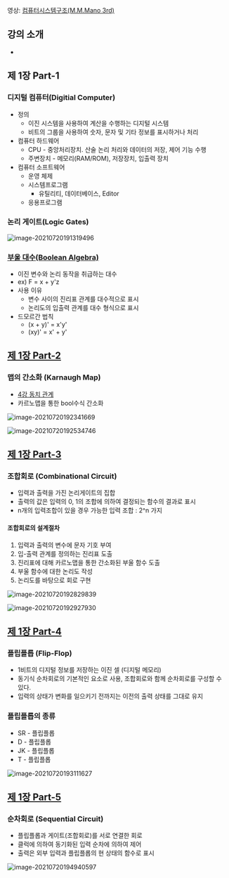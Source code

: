 영상: [컴퓨터시스템구조(M.M.Mano 3rd)](https://www.youtube.com/playlist?list=PLc8fQ-m7b1hD4jqccMlfQpWgDVdalXFbH)

## 강의 소개
- 

## 제 1장 Part-1

### 디지털 컴퓨터(Digitial Computer)

- 정의
  - 이진 시스템을 사용하여 계산을 수행하는 디지털 시스템
  - 비트의 그룹을 사용하여 숫자, 문자 및 기타 정보를 표시하거나 처리
- 컴퓨터 하드웨어
  - CPU - 중앙처리장치. 산술 논리 처리와 데이터의 저장, 제어 기능 수행
  - 주변장치 - 메모리(RAM/ROM), 저장장치, 입출력 장치
- 컴퓨터 소프트웨어
  - 운영 체제
  - 시스템프로그램
    - 유틸리티, 데이터베이스, Editor
  - 응용프로그램

### 논리 게이트(Logic Gates)
![image-20210720191319496](C:\Users\multicampus\Desktop\cs-study\컴퓨터-구조\1장-디지털-논리-회로-및-강의소개.assets\image-20210720191319496.png)



### [부울 대수(Boolean Algebra)](이산-수학/명제,추론,귀납,부울대수/부울-대수.md)

- 이진 변수와 논리 동작을 취급하는 대수
- ex) F = x + y'z
- 사용 이유
  - 변수 사이의 진리표 관계를 대수적으로 표시
  - 논리도의 입출력 관계를 대수 형식으로 표시
- 드모르간 법칙
  - (x + y)' = x'y'
  - (xy)' = x' + y'


## [제 1장 Part-2](https://youtu.be/9ZtZTTN7Y-g?list=PLc8fQ-m7b1hD4jqccMlfQpWgDVdalXFbH)

### 맵의 간소화 (Karnaugh Map)

- [4강 동치 관계](이산-수학/이산수학-기초/동치-관계.md)
- 카르노맵을 통한 bool수식 간소화

![image-20210720192341669](C:\Users\multicampus\Desktop\cs-study\컴퓨터-구조\1장-디지털-논리-회로-및-강의소개.assets\image-20210720192341669.png)

![image-20210720192534746](C:\Users\multicampus\Desktop\cs-study\컴퓨터-구조\1장-디지털-논리-회로-및-강의소개.assets\image-20210720192534746.png)



## [제 1장 Part-3](https://youtu.be/9145l3C3Cc4?list=PLc8fQ-m7b1hD4jqccMlfQpWgDVdalXFbH)

### 조합회로 (Combinational Circuit)
- 입력과 출력을 가진 논리게이트의 집합
- 출력의 값은 입력의 0, 1의 조합에 의하여 결정되는 함수의 결과로 표시
- n개의 입력조합이 있을 경우 가능한 입력 조합 : 2^n 가지



#### 조합회로의 설계절차

1. 입력과 출력의 변수에 문자 기호 부여
2. 입-출력 관계를 정의하는 진리표 도출
3. 진리표에 대해 카르노맵을 통한 간소화된 부울 함수 도출
4. 부울 함수에 대한 논리도 작성
5. 논리도를 바탕으로 회로 구현

![image-20210720192829839](C:\Users\multicampus\Desktop\cs-study\컴퓨터-구조\1장-디지털-논리-회로-및-강의소개.assets\image-20210720192829839.png)

![image-20210720192927930](C:\Users\multicampus\Desktop\cs-study\컴퓨터-구조\1장-디지털-논리-회로-및-강의소개.assets\image-20210720192927930.png)

## [제 1장 Part-4](https://youtu.be/zf0p0qegnzQ?list=PLc8fQ-m7b1hD4jqccMlfQpWgDVdalXFbH)

### 플립플롭 (Flip-Flop)

- 1비트의 디지털 정보를 저장하는 이진 셀 (디지털 메모리)
- 동기식 순차회로의 기본적인 요소로 사용, 조합회로와 함께 순차회로를 구성할 수 있다.
- 입력의 상태가 변화를 일으키기 전까지는 이전의 출력 상태를 그대로 유지

### 플립플롭의 종류

- SR - 플립플롭
- D - 플립플롭
- JK - 플립플롭
- T - 플립플롭

![image-20210720193111627](C:\Users\multicampus\Desktop\cs-study\컴퓨터-구조\1장-디지털-논리-회로-및-강의소개.assets\image-20210720193111627.png)



## [제 1장 Part-5](https://youtu.be/h2y8a11wrNc?list=PLc8fQ-m7b1hD4jqccMlfQpWgDVdalXFbH)

### 순차회로 (Sequential Circuit)
- 플립플롭과 게이트(조합회로)를 서로 연결한 회로
- 클럭에 의하여 동기화된 입력 순차에 의하여 제어
- 출력은 외부 입력과 플립플롭의 현 상태의 함수로 표시

![image-20210720194940597](C:\Users\multicampus\Desktop\cs-study\컴퓨터-구조\1장-디지털-논리-회로-및-강의소개.assets\image-20210720194940597.png)







